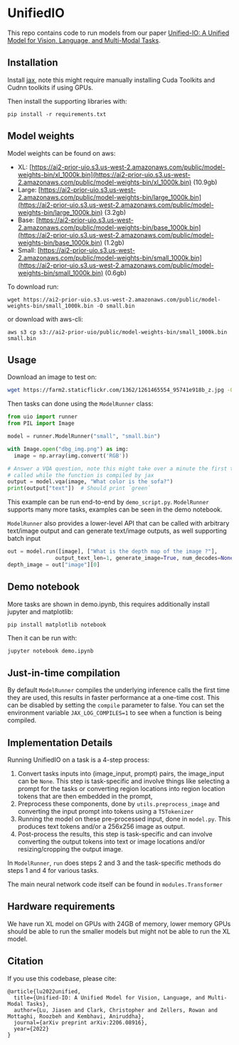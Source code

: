 # UnifiedIO

This repo contains code to run models from our paper [Unified-IO: A Unified Model for Vision, Language, and Multi-Modal Tasks](https://arxiv.org/abs/2206.08916).

## Installation
Install [jax](https://github.com/google/jax#installation), note this might require manually installing
Cuda Toolkits and Cudnn toolkits if using GPUs.

Then install the supporting libraries with:

```
pip install -r requirements.txt
```

## Model weights
Model weights can be found on aws:
- XL: [https://ai2-prior-uio.s3.us-west-2.amazonaws.com/public/model-weights-bin/xl_1000k.bin](https://ai2-prior-uio.s3.us-west-2.amazonaws.com/public/model-weights-bin/xl_1000k.bin) (10.9gb)
- Large: [https://ai2-prior-uio.s3.us-west-2.amazonaws.com/public/model-weights-bin/large_1000k.bin](https://ai2-prior-uio.s3.us-west-2.amazonaws.com/public/model-weights-bin/large_1000k.bin) (3.2gb)
- Base: [https://ai2-prior-uio.s3.us-west-2.amazonaws.com/public/model-weights-bin/base_1000k.bin](https://ai2-prior-uio.s3.us-west-2.amazonaws.com/public/model-weights-bin/base_1000k.bin) (1.2gb)
- Small: [https://ai2-prior-uio.s3.us-west-2.amazonaws.com/public/model-weights-bin/small_1000k.bin](https://ai2-prior-uio.s3.us-west-2.amazonaws.com/public/model-weights-bin/small_1000k.bin) (0.6gb)

To download run:

```wget 
wget https://ai2-prior-uio.s3.us-west-2.amazonaws.com/public/model-weights-bin/small_1000k.bin -O small.bin
```

or download with aws-cli: 
```aws
aws s3 cp s3://ai2-prior-uio/public/model-weights-bin/small_1000k.bin small.bin 
```

## Usage
Download an image to test on:
```bash
wget https://farm2.staticflickr.com/1362/1261465554_95741e918b_z.jpg -O dbg_img.png
```

Then tasks can done using the `ModelRunner` class:

```python
from uio import runner
from PIL import Image

model = runner.ModelRunner("small", "small.bin")

with Image.open("dbg_img.png") as img:
  image = np.array(img.convert('RGB'))

# Answer a VQA question, note this might take over a minute the first time it is 
# called while the function is compiled by jax
output = model.vqa(image, "What color is the sofa?")
print(output["text"])  # Should print `green`
```

This example can be run end-to-end by `demo_script.py`. `ModelRunner` supports many more tasks, 
examples can be seen in the demo notebook.


`ModelRunner` also provides a lower-level API that can be called with arbitrary text/image output and 
can generate text/image outputs, as well supporting batch input

```python
out = model.run([image], ["What is the depth map of the image ?"], 
               output_text_len=1, generate_image=True, num_decodes=None)
depth_image = out["image"][0]
```

## Demo notebook
More tasks are shown in demo.ipynb, this requires additionally install jupyter and matplotlib:

```
pip install matplotlib notebook
```

Then it can be run with:

```python
jupyter notebook demo.ipynb
```


## Just-in-time compilation
By default `ModelRunner` compiles the underlying inference calls the first time they are used,
this results in faster performance at a one-time cost. This can be disabled by setting the
`compile` parameter to false. You can set the environment variable `JAX_LOG_COMPILES=1`
to see when a function is being compiled.

## Implementation Details
Running UnifiedIO on a task is a 4-step process:

1. Convert tasks inputs into (image_input, prompt) pairs, the image_input can be `None`.
This step is task-specific and involve things like selecting a prompt for the tasks 
or converting region locations into region location tokens that are then embedded in the prompt,
2. Preprocess these components, done by `utils.preprocess_image` and converting the input prompt into
tokens using a `T5Tokenizer`
3. Running the model on these pre-processed input, done in `model.py`. This produces text 
tokens and/or a 256x256 image as output. 
4. Post-process the results, this step is task-specific and can involve converting the output 
tokens into text or image locations and/or resizing/cropping the output image.

In `ModelRunner`, `run` does steps 2 and 3 and the task-specific methods do steps 1 and 4 
for various tasks.

The main neural network code itself can be found in `modules.Transformer` 

## Hardware requirements
We have run XL model on GPUs with 24GB of memory, lower memory GPUs should be able to run
the smaller models but might not be able to run the XL model. 

## Citation
If you use this codebase, please cite:

```
@article{lu2022unified,
  title={Unified-IO: A Unified Model for Vision, Language, and Multi-Modal Tasks},
  author={Lu, Jiasen and Clark, Christopher and Zellers, Rowan and Mottaghi, Roozbeh and Kembhavi, Aniruddha},
  journal={arXiv preprint arXiv:2206.08916},
  year={2022}
}
```
